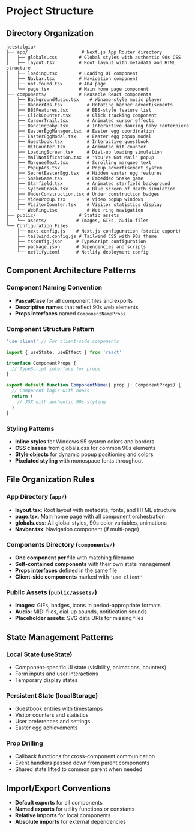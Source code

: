 # Project Structure

## Directory Organization

```
netstalgia/
├── app/                    # Next.js App Router directory
│   ├── globals.css        # Global styles with authentic 90s CSS
│   ├── layout.tsx         # Root layout with metadata and HTML structure
│   ├── loading.tsx        # Loading UI component
│   ├── Navbar.tsx         # Navigation component
│   ├── not-found.tsx      # 404 page
│   └── page.tsx           # Main home page component
├── components/            # Reusable React components
│   ├── BackgroundMusic.tsx    # Winamp-style music player
│   ├── BannerAds.tsx         # Rotating banner advertisements
│   ├── BBSFeatures.tsx       # BBS-style feature list
│   ├── ClickCounter.tsx      # Click tracking component
│   ├── CursorTrail.tsx       # Animated cursor effects
│   ├── DancingBaby.tsx       # Interactive dancing baby centerpiece
│   ├── EasterEggManager.tsx  # Easter egg coordination
│   ├── EasterEggModal.tsx    # Easter egg popup modal
│   ├── Guestbook.tsx         # Interactive guestbook
│   ├── HitCounter.tsx        # Animated hit counter
│   ├── LoadingScreen.tsx     # Dial-up loading simulation
│   ├── MailNotification.tsx  # "You've Got Mail" popup
│   ├── MarqueeText.tsx       # Scrolling marquee text
│   ├── PopupAds.tsx          # Popup advertisement system
│   ├── SecretEasterEgg.tsx   # Hidden easter egg features
│   ├── SnakeGame.tsx         # Embedded Snake game
│   ├── Starfield.tsx         # Animated starfield background
│   ├── SystemCrash.tsx       # Blue screen of death simulation
│   ├── UnderConstruction.tsx # Under construction badges
│   ├── VideoPopup.tsx        # Video popup windows
│   ├── VisitorCounter.tsx    # Visitor statistics display
│   └── WebRing.tsx           # Web ring navigation
├── public/                # Static assets
│   └── assets/           # Images, GIFs, audio files
└── Configuration Files
    ├── next.config.js    # Next.js configuration (static export)
    ├── tailwind.config.js # Tailwind CSS with 90s theme
    ├── tsconfig.json     # TypeScript configuration
    ├── package.json      # Dependencies and scripts
    └── netlify.toml      # Netlify deployment config
```

## Component Architecture Patterns

### Component Naming Convention
- **PascalCase** for all component files and exports
- **Descriptive names** that reflect 90s web elements
- **Props interfaces** named `ComponentNameProps`

### Component Structure Pattern
```typescript
'use client' // For client-side components

import { useState, useEffect } from 'react'

interface ComponentProps {
  // TypeScript interface for props
}

export default function ComponentName({ prop }: ComponentProps) {
  // Component logic with hooks
  return (
    // JSX with authentic 90s styling
  )
}
```

### Styling Patterns
- **Inline styles** for Windows 95 system colors and borders
- **CSS classes** from globals.css for common 90s elements
- **Style objects** for dynamic popup positioning and colors
- **Pixelated styling** with monospace fonts throughout

## File Organization Rules

### App Directory (`app/`)
- **layout.tsx**: Root layout with metadata, fonts, and HTML structure
- **page.tsx**: Main home page with all component orchestration
- **globals.css**: All global styles, 90s color variables, animations
- **Navbar.tsx**: Navigation component (if multi-page)

### Components Directory (`components/`)
- **One component per file** with matching filename
- **Self-contained components** with their own state management
- **Props interfaces** defined in the same file
- **Client-side components** marked with `'use client'`

### Public Assets (`public/assets/`)
- **Images**: GIFs, badges, icons in period-appropriate formats
- **Audio**: MIDI files, dial-up sounds, notification sounds
- **Placeholder assets**: SVG data URIs for missing files

## State Management Patterns

### Local State (useState)
- Component-specific UI state (visibility, animations, counters)
- Form inputs and user interactions
- Temporary display states

### Persistent State (localStorage)
- Guestbook entries with timestamps
- Visitor counters and statistics
- User preferences and settings
- Easter egg achievements

### Prop Drilling
- Callback functions for cross-component communication
- Event handlers passed down from parent components
- Shared state lifted to common parent when needed

## Import/Export Conventions
- **Default exports** for all components
- **Named exports** for utility functions or constants
- **Relative imports** for local components
- **Absolute imports** for external dependencies